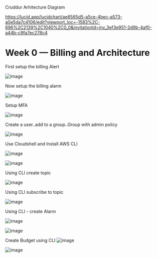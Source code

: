 Cruddur Arhitecture Diagram 


https://lucid.app/lucidchart/ae6565d5-a5ce-4bec-a573-a0e5da7c4106/edit?viewport_loc=-1583%2C-696%2C2139%2C1040%2C0_0&invitationId=inv_3ef3e951-2d9b-4af0-a44b-c9fa7ec278c4


# Week 0 — Billing and Architecture

First setup the billing Alert

![image](https://user-images.githubusercontent.com/18515029/219445631-ed147147-71b1-40d2-84d4-e07c2c6d2253.png)


Now setup the billing alarm

![image](https://user-images.githubusercontent.com/18515029/219447152-1f81cbb3-0a8f-40fe-be6b-c5fd2fdb82ae.png)


Setup MFA

![image](https://user-images.githubusercontent.com/18515029/219618349-7145f1a3-261c-4833-b3d7-1cec232289a9.png)


Create a user..add to a group..Group with admin policy

![image](https://user-images.githubusercontent.com/18515029/219648915-345dba30-da15-4fad-8fcf-cdb857f4a190.png)


Use Cloudshell and Install AWS CLI

![image](https://user-images.githubusercontent.com/18515029/219652571-6ddce8c0-bedc-4c18-b500-d861a93a0d2a.png)

![image](https://user-images.githubusercontent.com/18515029/219652646-37d45183-c62c-4579-a9a5-ed0391f6af0e.png)

Using CLI create topic

![image](https://user-images.githubusercontent.com/18515029/219692094-849239a9-a775-4fa9-a0ca-7ef5a2c8f668.png)

Using CLI subscribe to topic

![image](https://user-images.githubusercontent.com/18515029/219692290-b1dfecc1-3be3-4197-8303-6f584b4f59e1.png)

Using CLI - create Alarm

![image](https://user-images.githubusercontent.com/18515029/219699231-98276155-768e-4961-a55d-9a38fc68069f.png)

![image](https://user-images.githubusercontent.com/18515029/219699453-80eba146-b9c4-4225-b4c1-e1109033b2ec.png)


Create Budget using CLI 
![image](https://user-images.githubusercontent.com/18515029/219697552-dd3c4978-c8c6-46bc-a403-928fc62cc817.png)

![image](https://user-images.githubusercontent.com/18515029/219697658-89584627-10e4-4560-b4ea-d2bac606e877.png)


